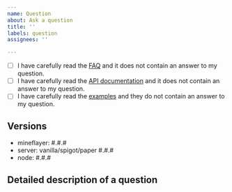 ```yaml
---
name: Question
about: Ask a question
title: ''
labels: question
assignees: ''

---
```


- [ ] I have carefully read the [FAQ](https://github.com/PrismarineJS/mineflayer/blob/master/docs/FAQ.md) and it does not contain an answer to my question.
- [ ] I have carefully read the [API documentation](https://github.com/PrismarineJS/mineflayer/blob/master/docs/api.md) and it does not contain an answer to my question.
- [ ] I have carefully read the [examples](https://github.com/PrismarineJS/mineflayer/tree/master/examples) and they do not contain an answer to my question.

<!-- To mark the checkbox, insert `x` into it: [x] -->

## Versions
 - mineflayer: #.#.#
 - server: vanilla/spigot/paper #.#.#
 - node: #.#.#

## Detailed description of a question

